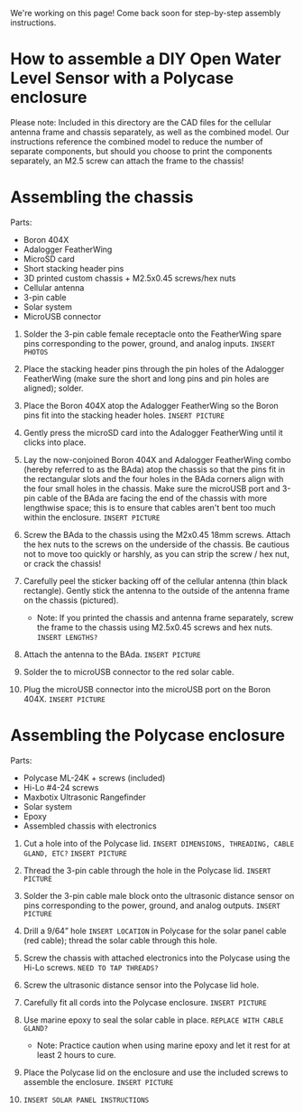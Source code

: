 We're working on this page! Come back soon for step-by-step assembly instructions.

# How to assemble a DIY Open Water Level Sensor with a Polycase enclosure

Please note: Included in this directory are the CAD files for the cellular antenna frame and chassis separately, as well as the combined model. Our instructions reference the combined model to reduce the number of separate components, but should you choose to print the components separately, an M2.5 screw can attach the frame to the chassis!

# Assembling the chassis
Parts:
- Boron 404X
- Adalogger FeatherWing
- MicroSD card
- Short stacking header pins
- 3D printed custom chassis + M2.5x0.45 screws/hex nuts
- Cellular antenna
- 3-pin cable
- Solar system
- MicroUSB connector

1. Solder the 3-pin cable female receptacle onto the FeatherWing spare pins corresponding to the power, ground, and analog inputs.
`INSERT PHOTOS`

2. Place the stacking header pins through the pin holes of the Adalogger FeatherWing (make sure the short and long pins and pin holes are aligned); solder.
3. Place the Boron 404X atop the Adalogger FeatherWing so the Boron pins fit into the stacking header holes.
`INSERT PICTURE`

3. Gently press the microSD card into the Adalogger FeatherWing until it clicks into place.
4. Lay the now-conjoined Boron 404X and Adalogger FeatherWing combo (hereby referred to as the BAda) atop the chassis so that the pins fit in the rectangular slots and the four holes in the BAda corners align with the four small holes in the chassis. Make sure the microUSB port and 3-pin cable of the BAda are facing the end of the chassis with more lengthwise space; this is to ensure that cables aren't bent too much within the enclosure.
`INSERT PICTURE`

5. Screw the BAda to the chassis using the M2x0.45 18mm screws. Attach the hex nuts to the screws on the underside of the chassis. Be cautious not to move too quickly or harshly, as you can strip the screw / hex nut, or crack the chassis!
6. Carefully peel the sticker backing off of the cellular antenna (thin black rectangle). Gently stick the antenna to the outside of the antenna frame on the chassis (pictured).
    - Note: If you printed the chassis and antenna frame separately, screw the frame to the chassis using M2.5x0.45 screws and hex nuts. `INSERT LENGTHS?`
7. Attach the antenna to the BAda.
`INSERT PICTURE`

8. Solder the to microUSB connector to the red solar cable.
9. Plug the microUSB connector into the microUSB port on the Boron 404X.
`INSERT PICTURE`


# Assembling the Polycase enclosure
Parts:
- Polycase ML-24K + screws (included)
- Hi-Lo #4-24 screws
- Maxbotix Ultrasonic Rangefinder
- Solar system
- Epoxy
- Assembled chassis with electronics

1. Cut a hole into of the Polycase lid. `INSERT DIMENSIONS, THREADING, CABLE GLAND, ETC?`
`INSERT PICTURE`

2. Thread the 3-pin cable through the hole in the Polycase lid.
`INSERT PICTURE`

3. Solder the 3-pin cable male block onto the ultrasonic distance sensor on pins corresponding to the power, ground, and analog outputs.
`INSERT PICTURE`

4. Drill a 9/64” hole `INSERT LOCATION` in Polycase for the solar panel cable (red cable); thread the solar cable through this hole.

5. Screw the chassis with attached electronics into the Polycase using the Hi-Lo screws. `NEED TO TAP THREADS?`

6. Screw the ultrasonic distance sensor into the Polycase lid hole.
7. Carefully fit all cords into the Polycase enclosure.
`INSERT PICTURE`

8. Use marine epoxy to seal the solar cable in place. `REPLACE WITH CABLE GLAND?`
    - Note: Practice caution when using marine epoxy and let it rest for at least 2 hours to cure.

9. Place the Polycase lid on the enclosure and use the included screws to assemble the enclosure.
`INSERT PICTURE`

10. `INSERT SOLAR PANEL INSTRUCTIONS`